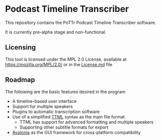 
# Podcast Timeline Transcriber

This repository contains the PoTTr Podcast Timeline Transcriber software.

It is currently pre-alpha stage and non-functional.

## Licensing

This tool is licensed under the MPL 2.0 License, available at https://mozilla.org/MPL/2.0/ or in the [License.md](License.md) file

## Roadmap
The following are the basic features desired in the program
  * A timeline-based user interface
  * Support for multiple speakers
  * Plugins to automatic transcription software
  * Use of a simplified [TTML](https://www.w3.org/TR/2018/REC-ttml1-20181108/) syntax as the main file format.
	  * TTML has support for advanced formatting and multiple speakers
	  * Supporting other subtitle formats for export
  * [Avalonia](http://avaloniaui.net/) as the GUI framework for cross-platform compatibility
